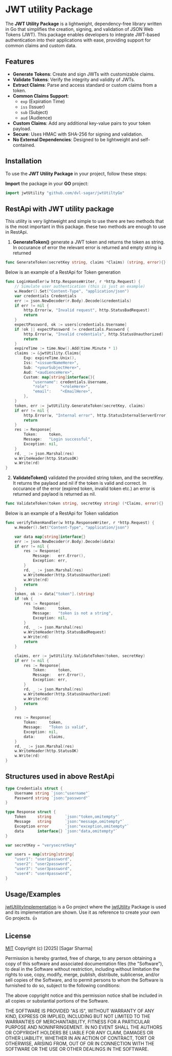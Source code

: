 
# JWT utility Package

The **JWT Utility Package** is a lightweight, dependency-free library written in Go that simplifies the creation, signing, and validation of JSON Web Tokens (JWT). This package enables developers to integrate JWT-based authentication into their applications with ease, providing support for common claims and custom data.


## Features

- **Generate Tokens**: Create and sign JWTs with customizable claims.
- **Validate Tokens**: Verify the integrity and validity of JWTs.
- **Extract Claims**: Parse and access standard or custom claims from a token.
- **Common Claims Support**:
  - `exp` (Expiration Time)
  - `iss` (Issuer)
  - `sub` (Subject)
  - `aud` (Audience)
- **Custom Claims**: Add any additional key-value pairs to your token payload.
- **Secure**: Uses HMAC with SHA-256 for signing and validation.
- **No External Dependencies**: Designed to be lightweight and self-contained.


## Installation

To use the **JWT Utility Package** in your project, follow these steps:

**Import** the package in your **GO** project:
```go
import jwtUtility "github.com/dvl-sagar/jwtUtiltyGo"
```



## RestApi with JWT utility package

This utility is very lightweight and simple to use there are two methods that is the most important in this package. these two methods are enough to use in RestApi.

1. **GenerateToken()** generate a JWT token and returns the token as string. In occurance of error the relevant error is returned and empty string is returned

```go
func GenerateToken(secretKey string, claims *Claims) (string, error){}
```

Below is an example of a RestApi for Token generation
```go
func LoginHandler(w http.ResponseWriter, r *http.Request) {
	// Simulate user authentication (this is just an example)
	w.Header().Set("Content-Type", "application/json")
	var credentials Credentials
	err := json.NewDecoder(r.Body).Decode(&credentials)
	if err != nil {
		http.Error(w, "Invalid request", http.StatusBadRequest)
		return
	}
	expectPassword, ok := users[credentials.Username]
	if !ok || expectPassword != credentials.Password {
		http.Error(w, "Invalid credentials", http.StatusUnauthorized)
		return
	}
	expireTime := time.Now().Add(time.Minute * 1)
	claims := &jwtUtility.Claims{
		Exp: expireTime.Unix(),
		Iss: "<issuerNameHere>",
		Sub: "<yourSubjectHere>",
		Aud: "<audienceHere>",
		Custom: map[string]interface{}{
			"username": credentials.Username,
			"role":     "<roleHere>",
			"email":    "<EmailHere>",
		},
	}
	token, err := jwtUtility.GenerateToken(secretKey, claims)
	if err != nil {
		http.Error(w, "Internal error", http.StatusInternalServerError)
		return
	}
	res := Response{
		Token:     token,
		Message:   "Login successful",
		Exception: nil,
	}
	rd, _ := json.Marshal(res)
	w.WriteHeader(http.StatusOK)
	w.Write(rd)
}
```
2. **ValidateToken()** validated the provided string token, and the secretKey. It returns the paylaod and nil if the token is valid and correct. In occurance of the error (expired token, invalid token etc.) an error is returned and paylaod is returned as nil.

```go
func ValidateToken(token string, secretKey string) (*Claims, error){}
```
Below is an example of a RestApi for Token validation

```go
func verifyTokenHandler(w http.ResponseWriter, r *http.Request) {
	w.Header().Set("Content-Type", "application/json")

	var data map[string]interface{}
	err := json.NewDecoder(r.Body).Decode(&data)
	if err != nil {
		res := Response{
			Message:   err.Error(),
			Exception: err,
		}
		rd, _ := json.Marshal(res)
		w.WriteHeader(http.StatusUnauthorized)
		w.Write(rd)
		return
	}
	token, ok := data["token"].(string)
	if !ok {
		res := Response{
			Token:     token,
			Message:   "token is not a string",
			Exception: nil,
		}
		rd, _ := json.Marshal(res)
		w.WriteHeader(http.StatusBadRequest)
		w.Write(rd)
		return
	}

	claims, err := jwtUtility.ValidateToken(token, secretKey)
	if err != nil {
		res := Response{
			Token:     token,
			Message:   err.Error(),
			Exception: err,
		}
		rd, _ := json.Marshal(res)
		w.WriteHeader(http.StatusUnauthorized)
		w.Write(rd)
		return
	}

	res := Response{
		Token:     token,
		Message:   "Token is valid",
		Exception: nil,
		data:      claims,
	}
	rd, _ := json.Marshal(res)
	w.WriteHeader(http.StatusOK)
	w.Write(rd)
}
```
## Structures used in above RestApi

```go
type Credentials struct {
	Username string `json:"username"`
	Password string `json:"password"`
}

type Response struct {
	Token     string      `json:"token,omitempty"`
	Message   string      `json:"message,omitempty"`
	Exception error       `json:"exception,omitempty"`
	data      interface{} `json:"data,omitempty"`
}

var secretKey = "verysecretkey"

var users = map[string]string{
	"user1": "user1password",
	"user2": "user2password",
	"user3": "user3password",
	"user4": "user4password",
}
```
## Usage/Examples

[jwtUtilityImplementation](https://github.com/dvl-sagar/jwtUtilityImplementation)
is a Go project where the [jwtUtility](https://github.com/dvl-sagar/jwtUtiltyGo) Package is used and its implementation are shown. Use it as reference to create your own Go projects. 👍

## License

[MIT](https://choosealicense.com/licenses/mit/)
Copyright (c) [2025] [Sagar Sharma]

Permission is hereby granted, free of charge, to any person obtaining a copy
of this software and associated documentation files (the "Software"), to deal
in the Software without restriction, including without limitation the rights
to use, copy, modify, merge, publish, distribute, sublicense, and/or sell
copies of the Software, and to permit persons to whom the Software is
furnished to do so, subject to the following conditions:

The above copyright notice and this permission notice shall be included in all
copies or substantial portions of the Software.

THE SOFTWARE IS PROVIDED "AS IS", WITHOUT WARRANTY OF ANY KIND, EXPRESS OR
IMPLIED, INCLUDING BUT NOT LIMITED TO THE WARRANTIES OF MERCHANTABILITY,
FITNESS FOR A PARTICULAR PURPOSE AND NONINFRINGEMENT. IN NO EVENT SHALL THE
AUTHORS OR COPYRIGHT HOLDERS BE LIABLE FOR ANY CLAIM, DAMAGES OR OTHER
LIABILITY, WHETHER IN AN ACTION OF CONTRACT, TORT OR OTHERWISE, ARISING FROM,
OUT OF OR IN CONNECTION WITH THE SOFTWARE OR THE USE OR OTHER DEALINGS IN THE
SOFTWARE.

